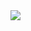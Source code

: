 <img src="https://github.com/cat-milk/Anime-Girls-Holding-Programming-Books/blob/master/Python/Makise%20Kurisu_Python.jpg?raw=true" align="center">
<img src="https://github.com/cat-milk/Anime-Girls-Holding-Programming-Books/blob/master/Python/Miyashita_Ai_Holding_The_Python_Book.png?raw=true" align="center>
